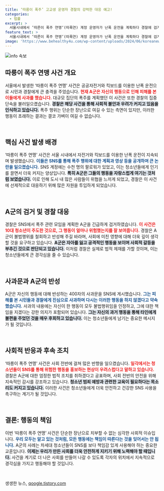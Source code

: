 ```yaml
---
title: ‘따릉이 폭주’ 고교생 운영자 경찰의 강력한 대응 예고!
categories:
  - 법률
excerpt: >
  서울시내에서 ’따른이 폭주 연맹‘(따폭연) 계정 운영자가 난폭 운전을 계획하다 경찰에 검거됐다. 사과문을 올린 고교생은 다시는 이런 짓을 하지 않겠다고 다짐했지만, 경찰은 특수협박죄 적용을 검토 중이다.
feature_text: >
  서울시내에서 ’따른이 폭주 연맹‘(따폭연) 계정 운영자가 난폭 운전을 계획하다 경찰에 검거됐다. 사과문을 올린 고교생은 다시는 이런 짓을 하지 않겠다고 다짐했지만, 경찰은 특수협박죄 적용을 검토 중이다.
image: 'https://www.behealthy4u.com/wp-content/uploads/2024/06/koreanews.jpg'
---
```


<p><img src="https://www.behealthy4u.com/wp-content/uploads/2024/06/koreanews.jpg" alt="info 속보" /></p>

<h2 data-ke-size="size26">따릉이 폭주 연맹 사건 개요</h2>

<p data-ke-size="size16">서울에서 발생한 ‘따릉이 폭주 연맹’ 사건은 공공자전거와 킥보드를 이용한 난폭 운전으로 시민과 경찰에게 큰 충격을 주었습니다. <b><span style="color: #ee2323;">현재 A군은 자신의 행동으로 인해 피해를 본 이들에게 사과를 했습니다.</span></b> 대규모 집단의 폭주를 계획했던 이 사건은 또한 경찰의 집중 단속을 불러일으켰습니다. <b><span style="background-color: #21538527;">경찰은 해당 사건을 통해 사회적 불안과 우려가 커지고 있음을 인식하고 있습니다.</span></b> 폭주 행위는 단순한 장난으로 여길 수 있는 측면이 있지만, 이러한 행동이 초래하는 결과는 결코 가벼이 여길 수 없습니다.</p>

<p data-ke-size="size16">&nbsp;</p>

<h2 data-ke-size="size26">핵심 사건 발생 배경</h2>

<p data-ke-size="size16">‘따릉이 폭주 연맹’ 사건은 서울 시내에서 자전거와 킥보드를 이용한 난폭 운전이 지속되며 발생했습니다. <b><span style="color: #1a5490;">이들은 SNS를 통해 폭주 행위에 대한 계획과 영상 등을 공개하며 큰 논란을 일으켰습니다.</span></b> SNS 계정에는 수천 명의 팔로워가 있었고, 이는 청소년들에게 인기를 끌면서 더욱 커지는 양상입니다. <b><span style="background-color: #21538527;">특히 A군은 그들의 행동을 자랑스럽게 여기는 것처럼 보였습니다.</span></b> 이로 인해 도시 내 많은 사람들이 위협을 느끼게 되었고, 경찰은 이 사건에 선제적으로 대응하기 위해 많은 자원을 투입하게 되었습니다.</p>

<p data-ke-size="size16">&nbsp;</p>

<h2 data-ke-size="size26">A군의 검거 및 경찰 대응</h2>

<p data-ke-size="size16">경찰은 SNS에서 폭주 관련 모임을 계획한 A군을 긴급하게 검거하였습니다. <b><span style="color: #ee2323;">이 사건은 10대 청소년이 주도한 것으로, 그 행동이 얼마나 위험했는지를 잘 보여줍니다.</span></b> 경찰은 A군이 불법행위를 철회하고 반성해 주길 바라며, 사회에 미친 영향에 대해 더욱 깊이 생각할 것을 요구하고 있습니다. <b><span style="background-color: #21538527;">A군은 자아를 잃고 공격적인 행동을 보이며 사회적 갈등을 부추긴 것으로 판단되고 있습니다.</span></b> 이처럼 경찰은 실제로 법적 제재를 가할 것이며, 이는 청소년들에게 큰 경각심을 줄 수 있습니다.</p>

<p data-ke-size="size16">&nbsp;</p>

<h2 data-ke-size="size26">사과문과 A군의 반성</h2>

<p data-ke-size="size16">A군은 자신의 행동에 대해 반성하는 400자의 사과문을 SNS에 게시했습니다. <b><span style="color: #1a5490;">그는 피해를 본 시민들과 경찰에게 진심으로 사과하며 다시는 이러한 행동을 하지 않겠다고 약속했습니다.</span></b> 사과의 내용에는 자신이 한 행동이 모두 불법행위임을 인정하고, 그에 대한 책임을 지겠다는 강한 의지가 포함되어 있습니다. <b><span style="background-color: #21538527;">그는 자신의 과거 행동을 통해 타인에게 불편을 주었던 것을 매우 후회하고 있습니다.</span></b> 이는 청소년들에게 남기는 중요한 메시지가 될 것입니다.</p>

<p data-ke-size="size16">&nbsp;</p>

<h2 data-ke-size="size26">사회적 반응과 후속 조치</h2>

<p data-ke-size="size16">‘따릉이 폭주 연맹’ 사건은 사회 전반에 걸쳐 많은 반향을 일으켰습니다. <b><span style="color: #ee2323;">일각에서는 청소년들이 SNS를 통해 위험한 행동을 홍보하는 현상이 우려스럽다고 말하고 있습니다.</span></b> 경찰은 A군에 대한 엄정한 법적 조치를 취하겠다고 공표하며, 사회 전반의 안전을 위해 지속적인 감시를 강조하고 있습니다. <b><span style="background-color: #21538527;">청소년 범죄 예방과 관련한 교육이 필요하다는 목소리도 커지고 있습니다.</span></b> 이러한 사건은 청소년들에게 더욱 안전하고 건강한 SNS 사용을 촉구하는 계기가 될 것입니다.</p>

<p data-ke-size="size16">&nbsp;</p>

<h2 data-ke-size="size26">결론: 행동의 책임</h2>

<p data-ke-size="size16">이번 ‘따릉이 폭주 연맹’ 사건은 단순한 장난으로 치부할 수 없는 심각한 사회적 이슈입니다. <b><span style="color: #1a5490;">우리 모두는 알고 있는 것처럼, 모든 행동에는 책임이 따른다는 것을 잊어서는 안 됩니다.</span></b> A군의 사례는 차세대 청소년들이 SNS를 보다 책임감 있게 사용해야 하는 중요한 교훈입니다. <b><span style="background-color: #21538527;">이제는 우리가 만든 사회를 더욱 안전하게 지키기 위해 노력해야 할 때입니다.</span></b> 사건을 계기로 더 나은 사회를 만들어 나갈 수 있도록 각자의 위치에서 지속적으로 경각심을 가지고 행동해야 할 것입니다.</p>

<p data-ke-size="size16">&nbsp;</p>
생생한 뉴스, <a href="https://qoogle.tistory.com" rel="dofollow">qoogle.tistory.com</a>


